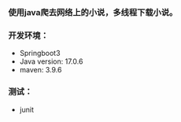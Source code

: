 ### 使用java爬去网络上的小说，多线程下载小说。

### 开发环境：
- Springboot3
- Java version: 17.0.6
- maven: 3.9.6

### 测试：
- junit

